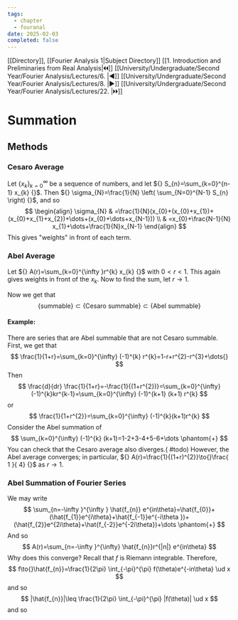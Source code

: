 ```yaml
---
tags:
  - chapter
  - fouranal
date: 2025-02-03
completed: false
---
```

[[Directory]], [[Fourier Analysis 1|Subject Directory]]
[[1. Introduction and Preliminaries from Real Analysis|🞀🞀]] [[University/Undergraduate/Second Year/Fourier Analysis/Lectures/6. |◀]] [[University/Undergraduate/Second Year/Fourier Analysis/Lectures/8. |▶]] [[University/Undergraduate/Second Year/Fourier Analysis/Lectures/22. |🞂🞂]]
# Summation
## Methods
### Cesaro Average 
Let ${} \{ x_{k} \}_{k=0}^{\infty }  {}$ be a sequence of numbers, and let ${} S_{n}=\sum_{k=0}^{n-1} x_{k} {}$. Then ${} \sigma_{N}=\frac{1}{N} \left( \sum_{N=0}^{N-1} S_{n} \right) {}$, and so
$$
\begin{align}
 \sigma_{N} & =\frac{1}{N}(x_{0}+(x_{0}+x_{1})+(x_{0}+x_{1}+x_{2})+\dots+(x_{0}+\dots+x_{N-1}))   \\
 & =x_{0}+\frac{N-1}{N} x_{1}+\dots+\frac{1}{N}x_{N-1}
 \end{align}
$$
This gives "weights" in front of each term. 
### Abel Average
Let ${} A(r)=\sum_{k=0}^{\infty }r^{k} x_{k}  {}$ with ${} 0<r<1 {}$. This again gives weights in front of the ${} x_{k}$. Now to find the sum, let ${} r \to{}1 {}$. 

Now we get that 
$$
 \left\{  \text{summable}  \right\} \subset \{ \text{Cesaro summable} \} \subset  \{ \text{Abel summable} \}
$$
#### Example:
There are series that are Abel summable that are not Cesaro summable. First, we get that
$$
\frac{1}{1+r}=\sum_{k=0}^{\infty} (-1)^{k} r^{k}=1-r+r^{2}-r^{3}+\dots{}
$$
Then 
$$
\frac{d}{dr} \frac{1}{1+r}=-\frac{1}{(1+r^{2})}=\sum_{k=0}^{\infty} (-1)^{k}kr^{k-1}=\sum_{k=0}^{\infty} (-1)^{k+1} (k+1) r^{k}
$$
or
$$
\frac{1}{1+r^{2}}=\sum_{k=0}^{\infty} (-1)^{k}(k+1)r^{k}
$$
Consider the Abel summation of
$$
\sum_{k=0}^{\infty} (-1)^{k} (k+1)=1-2+3-4+5-6+\dots \phantom{+}
$$
You can check that the Cesaro average also diverges.( #todo)
However, the Abel average converges; in particular, ${} A(r)=\frac{1}{(1+r)^{2}}\to{}\frac{ 1 }{  4} {}$ as ${} r\to{}1 {}$. 
### Abel Summation of Fourier Series
We may write
$$
\sum_{n=-\infty }^{\infty } \hat{f_{n}} e^{in\theta}=\hat{f_{0}}+(\hat{f_{1}}e^{i\theta}+\hat{f_{-1}}e^{-i\theta })+(\hat{f_{2}}e^{2i\theta}+\hat{f_{-2}}e^{-2i\theta})+\dots \phantom{+}
$$
And so
$$
A(r)=\sum_{n=-\infty }^{\infty} \hat{f_{n}}r^{|n|} e^{in\theta}
$$
Why does this converge?
Recall that $f$ is Riemann integrable. Therefore, 
$$
f\to{}\hat{f_{n}}=\frac{1}{2\pi} \int_{-\pi}^{\pi} f(\theta)e^{-in\theta} \ud x 
$$
and so
$$
|\hat{f_{n}}|\leq  \frac{1}{2\pi} \int_{-\pi}^{\pi} |f(\theta)| \ud x  
$$
and so 